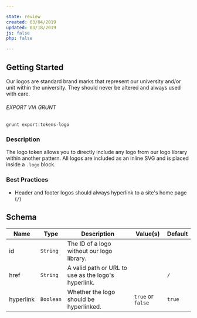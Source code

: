 ```yaml
---

state: review
created: 03/04/2019
updated: 03/18/2019
js: false
php: false

---
```


## Getting Started

Our logos are standard brand marks that represent our university and/or unit within the university. They should never be altered and always used with care.

###### EXPORT VIA GRUNT

```
grunt export:tokens-logo
```


### Description

The logo token allows you to directly include any logo from our logo library within another pattern. All logos are included as an inline SVG and is placed inside a `.logo` block.


### Best Practices

- Header and footer logos should always hyperlink to a site's home page (`/`)


## Schema

| Name      | Type        | Description                                         | Value(s)          | Default   |
|-----------|-------------|-----------------------------------------------------|-------------------|-----------|
| id        | `String`    | The ID of a logo without our logo library.          |                   |           |
| href      | `String`    | A valid path or URL to use as the logo's hyperlink. |                   | `/`       |
| hyperlink | `Boolean`   | Whether the logo should be hyperlinked.             | `true` or `false` | `true`       |
